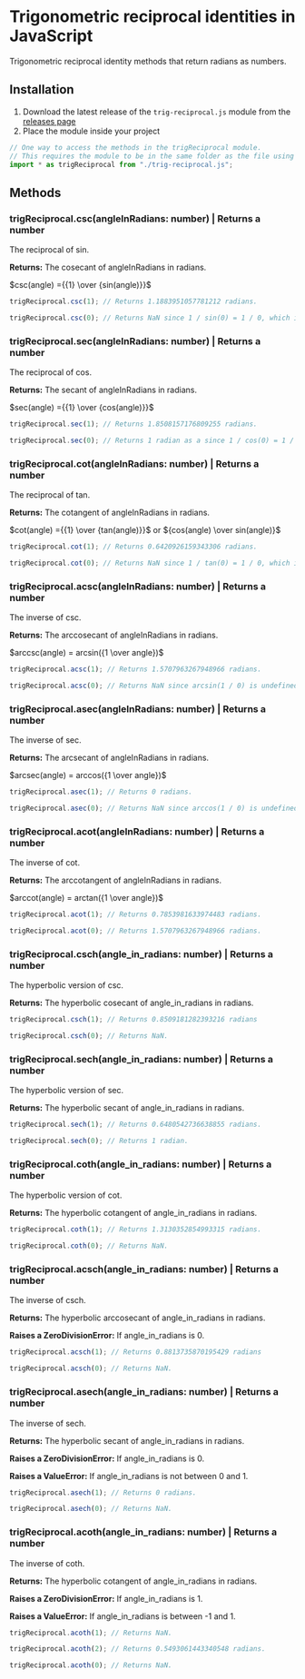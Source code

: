 # Trigonometric reciprocal identities in JavaScript

Trigonometric reciprocal identity methods that return radians as numbers.

## Installation

1. Download the latest release of the ```trig-reciprocal.js``` module from the [releases page](https://github.com/Synthird/trigonometric-reciprocal-identities/releases/latest)
2. Place the module inside your project

```JavaScript
// One way to access the methods in the trigReciprocal module.
// This requires the module to be in the same folder as the file using this code.
import * as trigReciprocal from "./trig-reciprocal.js";
```

## Methods

### trigReciprocal.csc(angleInRadians: number) | Returns a number

The reciprocal of sin.

**Returns:** The cosecant of angleInRadians in radians.

$csc(angle) ={{1} \over {sin(angle)}}$

```JavaScript
trigReciprocal.csc(1); // Returns 1.1883951057781212 radians.
```

```JavaScript
trigReciprocal.csc(0); // Returns NaN since 1 / sin(0) = 1 / 0, which is undefined.
```

### trigReciprocal.sec(angleInRadians: number) | Returns a number

The reciprocal of cos.

**Returns:** The secant of angleInRadians in radians.

$sec(angle) ={{1} \over {cos(angle)}}$

```JavaScript
trigReciprocal.sec(1); // Returns 1.8508157176809255 radians.
```

```JavaScript
trigReciprocal.sec(0); // Returns 1 radian as a since 1 / cos(0) = 1 / 1, which is 1.
```

### trigReciprocal.cot(angleInRadians: number) | Returns a number

The reciprocal of tan.

**Returns:** The cotangent of angleInRadians in radians.

$cot(angle) ={{1} \over {tan(angle)}}$ or ${cos(angle) \over sin(angle)}$

```JavaScript
trigReciprocal.cot(1); // Returns 0.6420926159343306 radians.
```

```JavaScript
trigReciprocal.cot(0); // Returns NaN since 1 / tan(0) = 1 / 0, which is undefined.
```

### trigReciprocal.acsc(angleInRadians: number) | Returns a number

The inverse of csc.

**Returns:** The arccosecant of angleInRadians in radians.

$arccsc(angle) = arcsin({1 \over angle})$

```JavaScript
trigReciprocal.acsc(1); // Returns 1.5707963267948966 radians.
```

```JavaScript
trigReciprocal.acsc(0); // Returns NaN since arcsin(1 / 0) is undefined.
```

### trigReciprocal.asec(angleInRadians: number) | Returns a number

The inverse of sec.

**Returns:** The arcsecant of angleInRadians in radians.

$arcsec(angle) = arccos({1 \over angle})$

```JavaScript
trigReciprocal.asec(1); // Returns 0 radians.
```

```JavaScript
trigReciprocal.asec(0); // Returns NaN since arccos(1 / 0) is undefined.
```

### trigReciprocal.acot(angleInRadians: number) | Returns a number

The inverse of cot.

**Returns:** The arccotangent of angleInRadians in radians.

$arccot(angle) = arctan({1 \over angle})$

```JavaScript
trigReciprocal.acot(1); // Returns 0.7853981633974483 radians.
```

```JavaScript
trigReciprocal.acot(0); // Returns 1.5707963267948966 radians.
```

### trigReciprocal.csch(angle_in_radians: number) | Returns a number

The hyperbolic version of csc.

**Returns:** The hyperbolic cosecant of angle_in_radians in radians.

```JavaScript
trigReciprocal.csch(1); // Returns 0.8509181282393216 radians
```

```JavaScript
trigReciprocal.csch(0); // Returns NaN.
```

### trigReciprocal.sech(angle_in_radians: number) | Returns a number

The hyperbolic version of sec.

**Returns:** The hyperbolic secant of angle_in_radians in radians.

```JavaScript
trigReciprocal.sech(1); // Returns 0.6480542736638855 radians.
```

```JavaScript
trigReciprocal.sech(0); // Returns 1 radian.
```

### trigReciprocal.coth(angle_in_radians: number) | Returns a number

The hyperbolic version of cot.

**Returns:** The hyperbolic cotangent of angle_in_radians in radians.

```JavaScript
trigReciprocal.coth(1); // Returns 1.3130352854993315 radians.
```

```JavaScript
trigReciprocal.coth(0); // Returns NaN.
```

### trigReciprocal.acsch(angle_in_radians: number) | Returns a number

The inverse of csch.

**Returns:** The hyperbolic arccosecant of angle_in_radians in radians.

**Raises a ZeroDivisionError:** If angle_in_radians is 0.

```JavaScript
trigReciprocal.acsch(1); // Returns 0.8813735870195429 radians
```

```JavaScript
trigReciprocal.acsch(0); // Returns NaN.
```

### trigReciprocal.asech(angle_in_radians: number) | Returns a number

The inverse of sech.

**Returns:** The hyperbolic secant of angle_in_radians in radians.

**Raises a ZeroDivisionError:** If angle_in_radians is 0.

**Raises a ValueError:** If angle_in_radians is not between 0 and 1.

```JavaScript
trigReciprocal.asech(1); // Returns 0 radians.
```

```JavaScript
trigReciprocal.asech(0); // Returns NaN.
```

### trigReciprocal.acoth(angle_in_radians: number) | Returns a number

The inverse of coth.

**Returns:** The hyperbolic cotangent of angle_in_radians in radians.

**Raises a ZeroDivisionError:** If angle_in_radians is 1.

**Raises a ValueError:** If angle_in_radians is between -1 and 1.

```JavaScript
trigReciprocal.acoth(1); // Returns NaN.
```

```JavaScript
trigReciprocal.acoth(2); // Returns 0.5493061443340548 radians.
```

```JavaScript
trigReciprocal.acoth(0); // Returns NaN.
```
